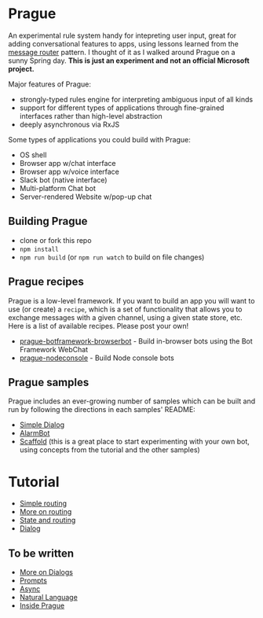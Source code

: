 # Prague

An experimental rule system handy for intepreting user input, great for adding conversational features to apps, using lessons learned from the [message router](http://www.enterpriseintegrationpatterns.com/patterns/messaging/MessageRoutingIntro.html) pattern. I thought of it as I walked around Prague on a sunny Spring day. **This is just an experiment and not an official Microsoft project.**

Major features of Prague:
* strongly-typed rules engine for interpreting ambiguous input of all kinds
* support for different types of applications through fine-grained interfaces rather than high-level abstraction
* deeply asynchronous via RxJS

Some types of applications you could build with Prague:
* OS shell
* Browser app w/chat interface
* Browser app w/voice interface
* Slack bot (native interface)
* Multi-platform Chat bot
* Server-rendered Website w/pop-up chat

## Building Prague

* clone or fork this repo
* `npm install`
* `npm run build` (or `npm run watch` to build on file changes)

## Prague recipes

Prague is a low-level framework. If you want to build an app you will want to use (or create) a `recipe`, which is a set of functionality that allows you to exchange messages with a given channel, using a given state store, etc. Here is a list of available recipes. Please post your own!

* [prague-botframework-browserbot](https://www.npmjs.com/package/prague-botframework-browserbot) - Build in-browser bots using the Bot Framework WebChat
* [prague-nodeconsole](https://www.npmjs.com/package/prague-nodeconsole) - Build Node console bots

## Prague samples

Prague includes an ever-growing number of samples which can be built and run by following the directions in each samples' README:

* [Simple Dialog](/samples/simple-dialog)
* [AlarmBot](/samples/alarmbot)
* [Scaffold](/samples/scaffold) (this is a great place to start experimenting with your own bot, using concepts from the tutorial and the other samples)

# Tutorial

* [Simple routing](docs/Simple.md)
* [More on routing](docs/MoreRouters.md)
* [State and routing](docs/State.md)
* [Dialog](docs/Dialogs.md)

## To be written

* [More on Dialogs](docs/MoreDialogs.md)
* [Prompts](docs/Prompts.md)
* [Async](docs/Async.md)
* [Natural Language](docs/NLP.md)
* [Inside Prague](docs/Inside.md)
